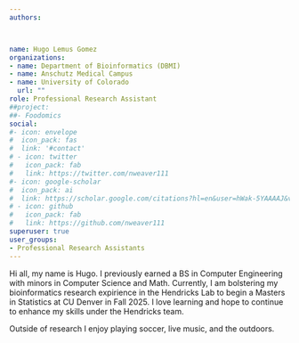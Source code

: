 ```yaml
---
authors: 



name: Hugo Lemus Gomez
organizations:
- name: Department of Bioinformatics (DBMI)
- name: Anschutz Medical Campus
- name: University of Colorado 
  url: ""
role: Professional Research Assistant
##project:
##- Foodomics
social:
#- icon: envelope
#  icon_pack: fas
#  link: '#contact'
# - icon: twitter
#   icon_pack: fab
#   link: https://twitter.com/nweaver111
#- icon: google-scholar
#  icon_pack: ai
#  link: https://scholar.google.com/citations?hl=en&user=hWak-5YAAAAJ&view_op=list_works
# - icon: github
#   icon_pack: fab
#   link: https://github.com/nweaver111
superuser: true
user_groups:
- Professional Research Assistants
---
```

Hi all, my name is Hugo. I previously earned a BS in Computer Engineering with minors in Computer Science and Math. Currently, I am bolstering my bioinformatics research expirience in the Hendricks Lab to begin a Masters in Statistics at CU Denver in Fall 2025. I love learning and hope to continue to enhance my skills under the Hendricks team. 

Outside of research I enjoy playing soccer, live music, and the outdoors.
